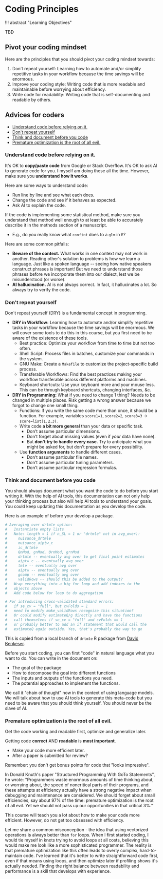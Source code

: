 # Coding Principles

!!! abstract "Learning Objectives"

TBD

## Pivot your coding mindset

Here are the principles that you should pivot your coding mindset towards:

1. Don't repeat yourself: Learning how to automate and/or simplify repetitive tasks in your workflow because the time savings will be enormous.
2. Improve your coding style: Writing code that is more readable and maintainable before worrying about efficiency.
3. Write code for readability: Writing code that is self-documenting and readable by others.
   
## Advices for coders

- [Understand code before relying on it.](#understand-code-before-relying-on-it)
- [Don't repeat yourself](#dont-repeat-yourself)
- [Think and document before you code](#think-and-document-before-you-code)
- [Premature optimization is the root of all evil.](#premature-optimization-is-the-root-of-all-evil)


### **Understand code before relying on it.**

It's OK to __copy/paste code__ from Google or Stack Overflow. It's OK to ask AI to generate code for you. I myself am doing these all the time. However, make sure you __understand how it works__.  

Here are some ways to understand code:
* Run line by line and see what each does. 
* Change the code and see if it behaves as expected.
* Ask AI to explain the code.


If the code is implementing some statistical method, make sure you understand that method well enough to at least be able to accurately describe it in the methods section of a manuscript.

* E.g., do you really know what `confint` does to a `glm` in `R`? 

Here are some common pitfalls:
- **Beware of the context.** What works in one context may not work in another. Reading other's solution to problems is how we learn a language. Just like a spoken language -- seeing how native speakers construct phrases is important! But we need to understand those phrases before we incorporate them into our dialect, lest we be misunderstood (or worse).
- **AI hallucination.** AI is not always correct. In fact, it hallucinates a lot. So always try to verify the code.



### Don't repeat yourself

Don't repeat yourself (DRY) is a fundamental concept in programming. 


- **DRY in Workflow:** Learning how to automate and/or simplify repetitive tasks in your workflow because the time savings will be enormous. We will cover some tools to do this in this course, but you first need to be aware of the existence of these tools. 
  - Best practice: Optimize your workflow from time to time but not too often.
  - Shell Script: Process files in batches, customize your commands in the system.
  - GNU Make: Create a `Makefile` to customize the project-specific build process.
  - Transferable Workflows: Find the best practices making your workflow transferable across different platforms and machines.
  - Keyboard shortcuts: Use your keyboard more and your mouse less. This can be through keyboard shortcuts, changing interfaces, &c.
- **DRY in Programming:** What if you need to change 1 thing? Needs to be changed in multiple places. Risk getting a wrong answer because we forgot to change one small thing.
  - Functions: If you write the same code more than once, it should be a function.  For example, variables `score1=1`, `score2=2`, `score3=3` → `score=list(1,2,3)`. 
  - Write code __a bit more general__ than your data or specific task.
    * Don't assume particular dimensions.
    * Don't forget about missing values (even if *your* data have none).
    * But **don't try to handle every case.** Try to anticipate what you might be asked for, but don't prepare for every possibility.
  - Use __function arguments__ to handle different cases. 
    * Don't assume particular file names.
    * Don't assume particular tuning parameters. 
    * Don't assume particular regression formulas.

### Think and document before you code

 You should always document what you want the code to do before you start writing it. With the help of AI tools, this documentation can not only help your thinking process but also will help AI tools to understand your goals. You could keep updating this documentation as you develop the code.

Here is an example of before your develop a package. 
```r
# Averaging over drtmle option:
#   Instantiate empty lists 
#   Note: length = 1 if n_SL = 1 or "drtmle" not in avg_over):
#     nuisance_drtmle 
#     nuisance_aiptw_c
#     ic_drtmle 
#     QnMod, gnMod, QrnMod, grnMod
#     drtmle -- eventually avg over to get final point estimates
#     aiptw_c -- eventually avg over 
#     tmle -- eventually avg over
#     aiptw -- eventually avg over
#     gcomp -- eventually avg over
#     validRows -- should this be added to the output?
#   Wrap everything into a big for loop and add indexes to the
#   objects above
#   Add code below for loop to do aggregation

# For introducing cross-validated standard errors: 
#   if se_cv = "full", but cvFolds = 1
#   need to modify make_validRows recognize this situation?
#   Or could modify estimateQ/g directly and have the functions
#   call themselves if se_cv = "full" and cvFolds == 1
#   or probably better to add an if statement that would call the 
#   estimateQ again outside. Yes, that's probably the way to go
```
This is copied from a local branch of `drtmle` R package from [David Benkeser](https://github.com/benkeser).

Before you start coding, you can first "code" in natural language what you want to do.
You can write in the document on:
- The goal of the package
- How to decompose the goal into different functions
- The inputs and outputs of the functions you need.
- The potential approaches to implement the functions.

We call it "chain of thought" now in the context of using language models. We will talk about how to use AI tools to generate this meta-code but you need to be aware that you should think yourself. You should never be the slave of AI.





### **Premature optimization is the root of all evil.**



Get the code working and readable first, optimize and generalize later. 

Getting code **correct** AND **readable** is __most important__.
* Make your code more efficient later.
* After a paper is submitted for review?

Remember: you don't get bonus points for code that "looks impressive".

  In Donald Knuth's paper "Structured Programming With GoTo Statements", he wrote: "Programmers waste enormous amounts of time thinking about, or worrying about, the speed of noncritical parts of their programs, and these attempts at efficiency actually have a strong negative impact when debugging and maintenance are considered. We should forget about small efficiencies, say about 97% of the time: premature optimization is the root of all evil. Yet we should not pass up our opportunities in that critical 3%."




This course will teach you a lot about how to make your code more efficient. However, do not get too obsessed with efficiency. 

Let me share a common misconception - the idea that using vectorized operations is always better than `for` loops. When I first started coding, I would tie myself in knots trying to avoid loops at all costs, believing this would make me look like a more sophisticated programmer.
The reality is that premature optimization like this often leads to overly complex, hard-to-maintain code. I've learned that it's better to write straightforward code first, even if that means using loops, and then optimize later if profiling shows it's actually needed. Finding the right balance between readability and performance is a skill that develops with experience.
